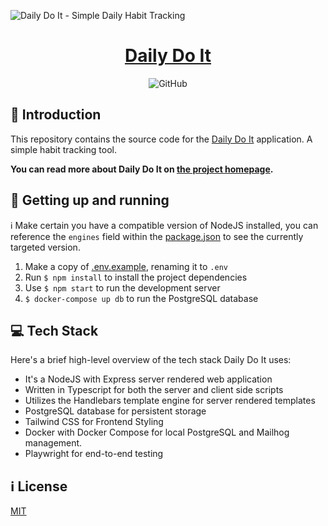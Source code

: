 ![Daily Do It - Simple Daily Habit Tracking](https://dailydoit.online/img/og-v1.jpg)

<div align='center'>
  <h1><a href="https://dailydoit.online/">Daily Do It</a></h1>
  <img alt="GitHub" src="https://img.shields.io/github/license/ollieri3/daily-do-it">
</div>

## 💬 Introduction

This repository contains the source code for the [Daily Do It](https://dailydoit.online/) application. A simple habit tracking tool.

**You can read more about Daily Do It on [the project homepage](https://dailydoit.online/).**

## 🏃 Getting up and running

ℹ️ Make certain you have a compatible version of NodeJS installed, you can reference the `engines` field within the [package.json](package.json) to see the currently targeted version.

1. Make a copy of [.env.example](.env.example), renaming it to `.env`
2. Run `$ npm install` to install the project dependencies
3. Use `$ npm start` to run the development server
4. `$ docker-compose up db` to run the PostgreSQL database

## 💻 Tech Stack

Here's a brief high-level overview of the tech stack Daily Do It uses:

- It's a NodeJS with Express server rendered web application
- Written in Typescript for both the server and client side scripts
- Utilizes the Handlebars template engine for server rendered templates
- PostgreSQL database for persistent storage
- Tailwind CSS for Frontend Styling
- Docker with Docker Compose for local PostgreSQL and Mailhog management.
- Playwright for end-to-end testing

## ℹ️ License

[MIT](LICENSE)
